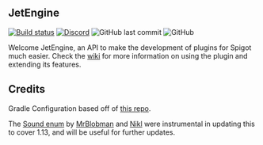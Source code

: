  JetEngine
-------------------------------------------------
[![Build status](https://badge.buildkite.com/8b52b054c64cd540310fc2fd948c6f1044f45e77038adf6acd.svg)](https://buildkite.com/jetsuite/jetengine)
[![Discord](https://img.shields.io/badge/chat-on%20discord-%237289DA.svg)](http://discordapp.com/invite/zUbNX9t)
![GitHub last commit](https://img.shields.io/github/last-commit/UberPilot/JetEngine.svg)
![GitHub](https://img.shields.io/github/license/UberPilot/JetEngine.svg)

Welcome JetEngine, an API to make the development of plugins for Spigot much easier. Check the [wiki](https://github.com/UberPilot/JetEngine/wiki) for more information on using the plugin and extending its features.

## Credits

Gradle Configuration based off of [this repo](https://github.com/ReneHollander/empty-spigot-plugin).

The [Sound enum](https://gist.github.com/NiklasEi/7bd0ffd136f8459df0940e4501d47a8a) by 
[MrBlobman](https://www.spigotmc.org/members/mrblobman.35275/) and [Nikl](https://www.spigotmc.org/members/nikl.205362/) 
were instrumental in updating this to cover 1.13, and will be useful for further updates.